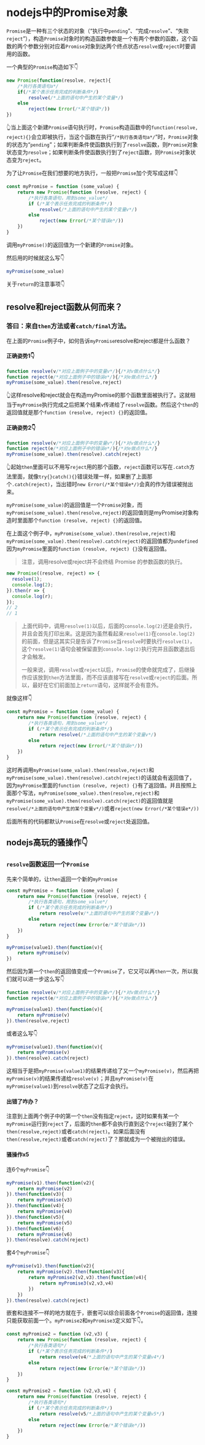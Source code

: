 # nodejs中的Promise对象

`Promise`是一种有三个状态的对象（“执行中`pending`”、“完成`resolve`”、“失败`reject`”），构造`Promise`对象时的构造函数参数是一个有两个参数的函数，这个函数的两个参数分别对应着`Promise`对象到达两个终点状态`resolve`或`reject`时要调用的函数。

一个典型的`Promise`构造如下👇

```javascript
new Promise(function(resolve, reject){
    /*执行各类语句a*/
    if(/*某个表示任务完成的判断条件*/)
        resolve(/*上面的语句中产生的某个变量*/)
    else
        reject(new Error(/*某个错误*/))
})
```

👆当上面这个新建`Promise`语句执行时，`Promise`构造函数中的`function(resolve, reject){}`会立即被执行，当这个函数在执行“`/*执行各类语句a*/`”时，`Promise`对象的状态为“`pending`”；如果判断条件使函数执行到了`resolve`函数，则`Promise`对象状态变为`resolve`；如果判断条件使函数执行到了`reject`函数，则`Promise`对象状态变为`reject`。

为了让`Promise`在我们想要的地方执行，一般把`Promise`加个壳写成这样👇

```javascript
const myPromise = function (some_value) {
    return new Promise(function (resolve, reject) {
        /*执行各类语句，用到some_value*/
        if (/*某个表示任务完成的判断条件*/)
            resolve(/*上面的语句中产生的某个变量v*/)
        else
            reject(new Error(/*某个错误e*/))
    })
}
```

调用`myPromise()`的返回值为一个新建的`Promise`对象。

然后用的时候就这么写👇

```javascript
myPromise(some_value)
```

关于`return`的注意事项👇

## resolve和reject函数从何而来？

### 答曰：来自`then`方法或者`catch/final`方法。

在上面的`Promise`例子中，如何告诉`myPromise`resolve和reject都是什么函数？

#### 正确姿势1👇

```javascript
function resolve(v/*对应上面例子中的变量v*/){/*对v做点什么*/}
function reject(e/*对应上面例子中的错误e*/){/*对e做点什么*/}
myPromise(some_value).then(resolve,reject)
```

👆这样resolve和reject就会在构造myPromise的那个函数里面被执行了。这就相当于`myPromise`执行完成之后把某个结果`v`传递给了`resolve`函数。然后这个`then`的返回值就是那个`function (resolve, reject) {}`的返回值。

#### 正确姿势2👇

```javascript
function resolve(v/*对应上面例子中的变量v*/){/*对v做点什么*/}
function reject(e/*对应上面例子中的错误e*/){/*对e做点什么*/}
myPromise(some_value).then(resolve).catch(reject)
```

👆起始`then`里面可以不用写`reject`用的那个函数，`reject`函数可以写在`.catch`方法里面，就像`try{}catch(){}`错误处理一样，如果删了上面那个`.catch(reject)`，当出错时`new Error(/*某个错误e*/)`会真的作为错误被抛出来。

`myPromise(some_value)`的返回值是一个`Promise`对象，而`myPromise(some_value).then(resolve,reject)`的返回值则是myPromise对象构造时里面那个`function (resolve, reject) {}`的返回值。

在上面这个例子中，`myPromise(some_value).then(resolve,reject)`和`myPromise(some_value).then(resolve).catch(reject)`的返回值都为`undefined`因为`myPromise`里面的`function (resolve, reject) {}`没有返回值。

>注意，调用resolve或reject并不会终结 Promise 的参数函数的执行。

```javascript
new Promise((resolve, reject) => {
  resolve(1);
  console.log(2);
}).then(r => {
  console.log(r);
});
// 2
// 1
```

>上面代码中，调用`resolve(1)`以后，后面的`console.log(2)`还是会执行，并且会首先打印出来。这是因为虽然看起来`resolve(1)`在`console.log(2)`的前面，但是这其实只是告诉了`Promise`当`resolve`时要执行`resolve(1)`，这个`resolve(1)`语句会被保留直到`console.log(2)`执行完并且函数退出后才会触发。
>
>一般来说，调用`resolve`或`reject`以后，`Promise`的使命就完成了，后继操作应该放到`then`方法里面，而不应该直接写在`resolve`或`reject`的后面。所以，最好在它们前面加上`return`语句，这样就不会有意外。

就像这样👇

```javascript
const myPromise = function (some_value) {
    return new Promise(function (resolve, reject) {
        /*执行各类语句，用到some_value*/
        if (/*某个表示任务完成的判断条件*/)
            return resolve(/*上面的语句中产生的某个变量v*/)
        else
            return reject(new Error(/*某个错误e*/))
    })
}
```

这时再调用`myPromise(some_value).then(resolve,reject)`和`myPromise(some_value).then(resolve).catch(reject)`的话就会有返回值了，因为`myPromise`里面的`function (resolve, reject) {}`有了返回值。并且按照上面那个写法，`myPromise(some_value).then(resolve,reject)`和`myPromise(some_value).then(resolve).catch(reject)`的返回值就是`resolve(/*上面的语句中产生的某个变量v*/)`或者`reject(new Error(/*某个错误e*/))`

后面所有的代码都默认`Promise`在`resolve`或`reject`处返回值。

## nodejs高玩的骚操作👇

### `resolve`函数返回一个`Promise`

先来个简单的，让`then`返回一个新的`myPromise`

```javascript
const myPromise = function (some_value) {
    return new Promise(function (resolve, reject) {
        /*执行各类语句，用到some_value*/
        if (/*某个表示任务完成的判断条件*/)
            return resolve(v/*上面的语句中产生的某个变量v*/)
        else
            return reject(new Error(e/*某个错误e*/))
    })
}

myPromise(value1).then(function(v){
    return myPromise(v)
})
```

然后因为第一个`then`的返回值变成一个`Promise`了，它又可以再`then`一次，所以我们就可以进一步这么写👇

```javascript
function resolve(v/*对应上面例子中的变量v*/){/*对v做点什么*/}
function reject(e/*对应上面例子中的错误e*/){/*对e做点什么*/}

myPromise(value1).then(function(v){
    return myPromise(v)
}).then(resolve,reject)
```

或者这么写👇

```javascript
myPromise(value1).then(function(v){
    return myPromise(v)
}).then(resolve).catch(reject)
```

这相当于是把`myPromise(value1)`的结果传递给了又一个`myPromise(v)`，然后再把`myPromise(v)`的结果传递给`resolve(v)`；并且`myPromise(v)`在`myPromise(value1)`到`resolve`状态了之后才会执行。

#### 出错了咋办？

注意到上面两个例子中的第一个`then`没有指定`reject`，这时如果有某一个`myPromise`运行到`reject`了，后面的`then`都不会执行直到这个`reject`碰到了某个`then(resolve,reject)`或者`catch(reject)`。如果后面没有`then(resolve,reject)`或者`catch(reject)`了？那就成为一个被抛出的错误。

#### 骚操作x5

连6个`myPromise`👇

```javascript
myPromise(v1).then(function(v2){
    return myPromise(v2)
}).then(function(v3){
    return myPromise(v3)
}).then(function(v4){
    return myPromise(v4)
}).then(function(v5){
    return myPromise(v5)
}).then(function(v6){
    return myPromise(v6)
}).then(resolve).catch(reject)
```

套4个`myPromise`👇

```javascript
myPromise(v1).then(function(v2){
    return myPromise(v2).then(function(v3){
        return myPromise2(v2,v3).then(function(v4){
            return myPromise3(v2,v3,v4)
        })
    })
}).then(resolve).catch(reject)
```

嵌套和连接不一样的地方就在于，嵌套可以综合前面各个`Promise`的返回值，连接只能获取前面一个。`myPromise2`和`myPromise3`定义如下👇。

```javascript
const myPromise2 = function (v2,v3) {
    return new Promise(function (resolve, reject) {
        /*执行各类语句*/
        if (/*某个表示任务完成的判断条件*/)
            return resolve(v4/*上面的语句中产生的某个变量v4*/)
        else
            return reject(new Error(e/*某个错误e*/))
    })
}

const myPromise2 = function (v2,v3,v4) {
    return new Promise(function (resolve, reject) {
        /*执行各类语句*/
        if (/*某个表示任务完成的判断条件*/)
            return resolve(v5/*上面的语句中产生的某个变量v5*/)
        else
            return reject(new Error(e/*某个错误e*/))
    })
}
```

